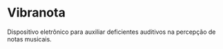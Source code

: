 # Vibranota

Dispositivo eletrônico para auxiliar deficientes auditivos na percepção de notas musicais.
